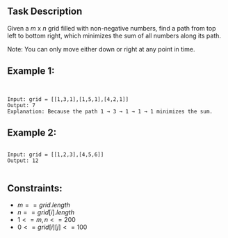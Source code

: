 ## Task Description

Given a $m$ x $n$ grid filled with non-negative numbers, find a path from top left to bottom right, which minimizes the sum of all numbers along its path.

Note: You can only move either down or right at any point in time.

 

## Example 1:
```


Input: grid = [[1,3,1],[1,5,1],[4,2,1]]
Output: 7
Explanation: Because the path 1 → 3 → 1 → 1 → 1 minimizes the sum.
```
## Example 2:
```

Input: grid = [[1,2,3],[4,5,6]]
Output: 12
 

```
## Constraints:
- $m == grid.length$  
- $n == grid[i].length$  
- $1 <= m, n <= 200$  
- $0 <= grid[i][j] <= 100$  
